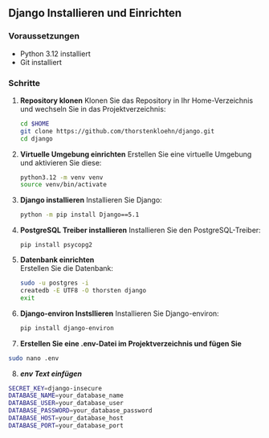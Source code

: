 
## Django Installieren und Einrichten

### Voraussetzungen
- Python 3.12 installiert
- Git installiert

### Schritte

1. **Repository klonen**
   Klonen Sie das Repository in Ihr Home-Verzeichnis und wechseln Sie in das Projektverzeichnis:
   ```bash
   cd $HOME
   git clone https://github.com/thorstenkloehn/django.git
   cd django

2. **Virtuelle Umgebung einrichten**
    Erstellen Sie eine virtuelle Umgebung und aktivieren Sie diese:
    ```bash
    python3.12 -m venv venv
    source venv/bin/activate
    ```
 3. **Django installieren**
    Installieren Sie Django:
    ```bash
    python -m pip install Django==5.1
    ```   
 4. **PostgreSQL Treiber installieren**
    Installieren Sie den PostgreSQL-Treiber:
    ```
    pip install psycopg2
    ```
5. **Datenbank einrichten**   
    Erstellen Sie die Datenbank:
    ```bash
    sudo -u postgres -i
    createdb -E UTF8 -O thorsten django
    exit
    ``` 
6. **Django-environ Instsllieren**
    Installieren Sie Django-environ:
    ```bash
    pip install django-environ
    ```
7. **Erstellen Sie eine .env-Datei im Projektverzeichnis und fügen Sie**
```bash
sudo nano .env
```
8.  ***env Text einfügen***
   ```bash
SECRET_KEY=django-insecure
DATABASE_NAME=your_database_name
DATABASE_USER=your_database_user
DATABASE_PASSWORD=your_database_password
DATABASE_HOST=your_database_host
DATABASE_PORT=your_database_port
```
  

